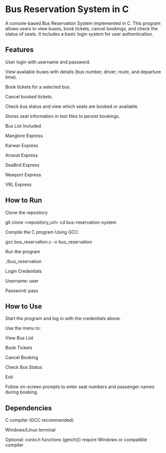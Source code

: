 # Bus Reservation System in C

A console-based Bus Reservation System implemented in C. This program allows users to view buses, book tickets, cancel bookings, and check the status of seats. It includes a basic login system for user authentication.

## Features

User login with username and password.

View available buses with details (bus number, driver, route, and departure time).

Book tickets for a selected bus.

Cancel booked tickets.

Check bus status and view which seats are booked or available.

Stores seat information in text files to persist bookings.

Bus List Included

Manglore Express

Karwar Express

Airavat Express

SeaBird Express

Newport Express

VRL Express

## How to Run

Clone the repository

git clone <repository_url>
cd bus-reservation-system


Compile the C program
Using GCC:

gcc bus_reservation.c -o bus_reservation


Run the program

./bus_reservation


Login Credentials

Username: user

Password: pass

## How to Use

Start the program and log in with the credentials above.

Use the menu to:

View Bus List

Book Tickets

Cancel Booking

Check Bus Status

Exit

Follow on-screen prompts to enter seat numbers and passenger names during booking.

## Dependencies

C compiler (GCC recommended)

Windows/Linux terminal

Optional: conio.h functions (getch()) require Windows or compatible compiler
